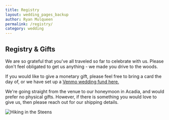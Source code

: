 ```yaml
---
title: Registry
layout: wedding_pages_backup
author: Ryan Mulqueen
permalink: /registry/
category: wedding
---
```


## Registry & Gifts

We are so grateful that you've all traveled so far to celebrate with us. Please don't feel obligated to get us anything - we made you drive to the woods. 

If you would like to give a monetary gift, please feel free to bring a card the day of, or we have set up a [Venmo wedding fund here.](https://venmo.com/code?user_id=1873878485827584235&created=1758412584)

We're going straight from the venue to our honeymoon in Acadia, and would prefer no physical gifts. However, if there is something you would love to give us, then please reach out for our shipping details.

<img src="/wedding/wedding_assets/steens.jpg" alt="Hiking in the Steens">
